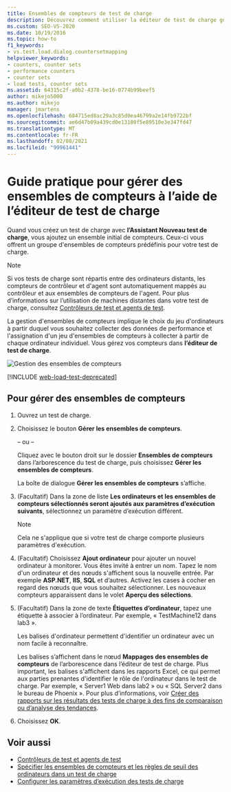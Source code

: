 ```yaml
---
title: Ensembles de compteurs de test de charge
description: Découvrez comment utiliser la éditeur de test de charge gérer pour gérer les ensembles de compteurs en choisissant les ordinateurs et en assignant des ensembles de compteurs à collecter à partir de chaque ordinateur.
ms.custom: SEO-VS-2020
ms.date: 10/19/2016
ms.topic: how-to
f1_keywords:
- vs.test.load.dialog.countersetmapping
helpviewer_keywords:
- counters, counter sets
- performance counters
- counter sets
- load tests, counter sets
ms.assetid: 64315c2f-a0b2-4378-be16-0774b99beef5
author: mikejo5000
ms.author: mikejo
manager: jmartens
ms.openlocfilehash: 684715ed8ac29a3c85d0ea46799a2e14fb9722bf
ms.sourcegitcommit: ae6d47b09a439cd0e13180f5e89510e3e347fd47
ms.translationtype: MT
ms.contentlocale: fr-FR
ms.lasthandoff: 02/08/2021
ms.locfileid: "99961441"
---
```

# <a name="how-to-manage-counter-sets-using-the-load-test-editor"></a>Guide pratique pour gérer des ensembles de compteurs à l’aide de l’éditeur de test de charge

Quand vous créez un test de charge avec **l’Assistant Nouveau test de charge**, vous ajoutez un ensemble initial de compteurs. Ceux-ci vous offrent un groupe d'ensembles de compteurs prédéfinis pour votre test de charge.

> [!NOTE]
> Si vos tests de charge sont répartis entre des ordinateurs distants, les compteurs de contrôleur et d'agent sont automatiquement mappés au contrôleur et aux ensembles de compteurs de l'agent. Pour plus d’informations sur l’utilisation de machines distantes dans votre test de charge, consultez [Contrôleurs de test et agents de test](configure-test-agents-and-controllers-for-load-tests.md).

La gestion d'ensembles de compteurs implique le choix du jeu d'ordinateurs à partir duquel vous souhaitez collecter des données de performance et l'assignation d'un jeu d'ensembles de compteurs à collecter à partir de chaque ordinateur individuel. Vous gérez vos compteurs dans **l’éditeur de test de charge**.

![Gestion des ensembles de compteurs](../test/media/loadtestmanagecountersets.png)

[!INCLUDE [web-load-test-deprecated](includes/web-load-test-deprecated.md)]

## <a name="to-manage-counter-sets"></a>Pour gérer des ensembles de compteurs

1. Ouvrez un test de charge.

2. Choisissez le bouton **Gérer les ensembles de compteurs**.

     – ou –

     Cliquez avec le bouton droit sur le dossier **Ensembles de compteurs** dans l’arborescence du test de charge, puis choisissez **Gérer les ensembles de compteurs**.

     La boîte de dialogue **Gérer les ensembles de compteurs** s’affiche.

3. (Facultatif) Dans la zone de liste **Les ordinateurs et les ensembles de compteurs sélectionnés seront ajoutés aux paramètres d’exécution suivants**, sélectionnez un paramètre d’exécution différent.

    > [!NOTE]
    > Cela ne s'applique que si votre test de charge comporte plusieurs paramètres d'exécution.

4. (Facultatif) Choisissez **Ajout ordinateur** pour ajouter un nouvel ordinateur à monitorer. Vous êtes invité à entrer un nom. Tapez le nom d'un ordinateur et des nœuds s'affichent sous la nouvelle entrée. Par exemple **ASP.NET**, **IIS**, **SQL** et d’autres. Activez les cases à cocher en regard des nœuds que vous souhaitez sélectionner. Les nouveaux compteurs apparaissent dans le volet **Aperçu des sélections**.

5. (Facultatif) Dans la zone de texte **Étiquettes d’ordinateur**, tapez une étiquette à associer à l’ordinateur. Par exemple, « TestMachine12 dans lab3 ».

     Les balises d'ordinateur permettent d'identifier un ordinateur avec un nom facile à reconnaître.

     Les balises s’affichent dans le nœud **Mappages des ensembles de compteurs** de l’arborescence dans l’éditeur de test de charge. Plus important, les balises s'affichent dans les rapports Excel, ce qui permet aux parties prenantes d'identifier le rôle de l'ordinateur dans le test de charge. Par exemple, « Server1 Web dans lab2 » ou « SQL Server2 dans le bureau de Phoenix ». Pour plus d’informations, voir [Créer des rapports sur les résultats des tests de charge à des fins de comparaison ou d’analyse des tendances](../test/compare-load-test-results.md).

6. Choisissez **OK**.

## <a name="see-also"></a>Voir aussi

- [Contrôleurs de test et agents de test](configure-test-agents-and-controllers-for-load-tests.md)
- [Spécifier les ensembles de compteurs et les règles de seuil des ordinateurs dans un test de charge](../test/specify-counter-sets-and-threshold-rules-for-load-testing.md)
- [Configurer les paramètres d’exécution des tests de charge](../test/configure-load-test-run-settings.md)
